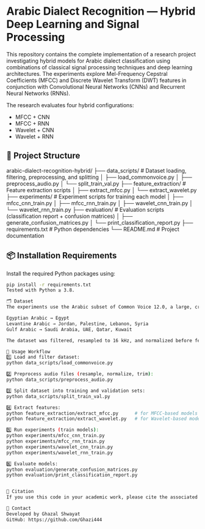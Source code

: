 # Arabic Dialect Recognition — Hybrid Deep Learning and Signal Processing

This repository contains the complete implementation of a research project investigating hybrid models for Arabic dialect classification using combinations of classical signal processing techniques and deep learning architectures. The experiments explore Mel-Frequency Cepstral Coefficients (MFCC) and Discrete Wavelet Transform (DWT) features in conjunction with Convolutional Neural Networks (CNNs) and Recurrent Neural Networks (RNNs).

The research evaluates four hybrid configurations:
- MFCC + CNN
- MFCC + RNN
- Wavelet + CNN
- Wavelet + RNN

## 📁 Project Structure

arabic-dialect-recognition-hybrid/
├── data_scripts/ # Dataset loading, filtering, preprocessing, and splitting
│ ├── load_commonvoice.py
│ ├── preprocess_audio.py
│ └── split_train_val.py
├── feature_extraction/ # Feature extraction scripts
│ ├── extract_mfcc.py
│ └── extract_wavelet.py
├── experiments/ # Experiment scripts for training each model
│ ├── mfcc_cnn_train.py
│ ├── mfcc_rnn_train.py
│ ├── wavelet_cnn_train.py
│ └── wavelet_rnn_train.py
├── evaluation/ # Evaluation scripts (classification report + confusion matrices)
│ ├── generate_confusion_matrices.py
│ └── print_classification_report.py
├── requirements.txt # Python dependencies
└── README.md # Project documentation


## 📦 Installation Requirements

Install the required Python packages using:

```bash
pip install -r requirements.txt
Tested with Python ≥ 3.8.

🗂 Dataset
The experiments use the Arabic subset of Common Voice 12.0, a large, crowd-sourced multilingual speech dataset. Dialects are assigned based on speaker country metadata:

Egyptian Arabic → Egypt
Levantine Arabic → Jordan, Palestine, Lebanon, Syria
Gulf Arabic → Saudi Arabia, UAE, Qatar, Kuwait

The dataset was filtered, resampled to 16 kHz, and normalized before feature extraction. Approx. 6 hours of speech were used across the three dialect groups.

🧰 Usage Workflow
1️⃣ Load and filter dataset:
python data_scripts/load_commonvoice.py

2️⃣ Preprocess audio files (resample, normalize, trim):
python data_scripts/preprocess_audio.py

3️⃣ Split dataset into training and validation sets:
python data_scripts/split_train_val.py

4️⃣ Extract features:
python feature_extraction/extract_mfcc.py      # for MFCC-based models
python feature_extraction/extract_wavelet.py   # for Wavelet-based models

5️⃣ Run experiments (train models):
python experiments/mfcc_cnn_train.py
python experiments/mfcc_rnn_train.py
python experiments/wavelet_cnn_train.py
python experiments/wavelet_rnn_train.py

6️⃣ Evaluate models:
python evaluation/generate_confusion_matrices.py
python evaluation/print_classification_report.py


📄 Citation
If you use this code in your academic work, please cite the associated paper or this repository.

📧 Contact
Developed by Ghazal Shwayat
GitHub: https://github.com/Ghazi444
